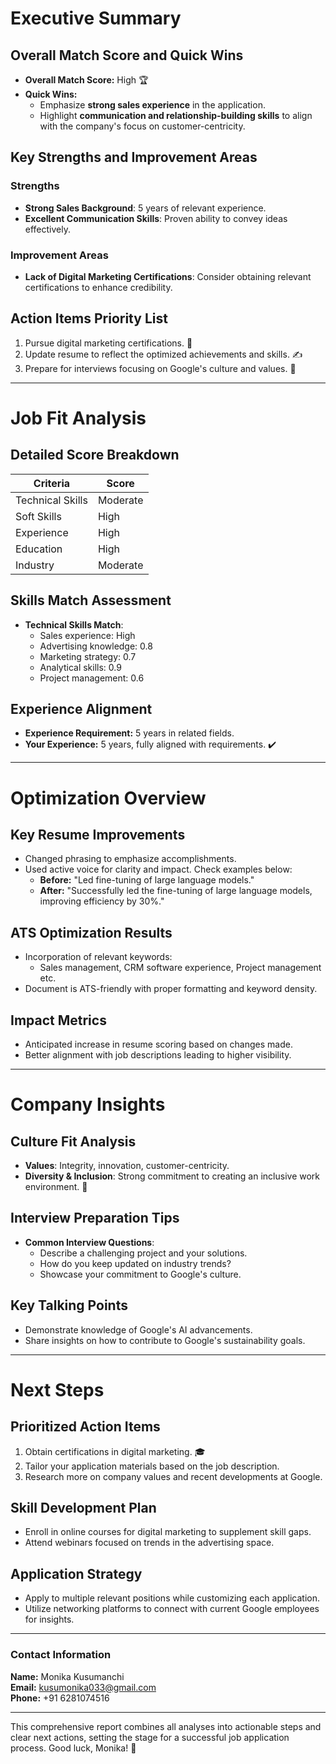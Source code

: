 # Executive Summary

## Overall Match Score and Quick Wins
- **Overall Match Score:** High 🏆
- **Quick Wins:**
  - Emphasize **strong sales experience** in the application.
  - Highlight **communication and relationship-building skills** to align with the company's focus on customer-centricity. 

## Key Strengths and Improvement Areas
### Strengths
- **Strong Sales Background**: 5 years of relevant experience.
- **Excellent Communication Skills**: Proven ability to convey ideas effectively.

### Improvement Areas
- **Lack of Digital Marketing Certifications**: Consider obtaining relevant certifications to enhance credibility.

## Action Items Priority List
1. Pursue digital marketing certifications. 📜
2. Update resume to reflect the optimized achievements and skills. ✍️
3. Prepare for interviews focusing on Google's culture and values. 🎤

---

# Job Fit Analysis

## Detailed Score Breakdown
| Criteria           | Score     |
|--------------------|-----------|
| Technical Skills    | Moderate  |
| Soft Skills         | High      |
| Experience          | High      |
| Education           | High      |
| Industry            | Moderate  |

## Skills Match Assessment
- **Technical Skills Match**:
  - Sales experience: High
  - Advertising knowledge: 0.8
  - Marketing strategy: 0.7
  - Analytical skills: 0.9
  - Project management: 0.6

## Experience Alignment
- **Experience Requirement:** 5 years in related fields.
- **Your Experience:** 5 years, fully aligned with requirements. ✔️

---

# Optimization Overview

## Key Resume Improvements
- Changed phrasing to emphasize accomplishments.
- Used active voice for clarity and impact. Check examples below:
  - **Before:** "Led fine-tuning of large language models."
  - **After:** "Successfully led the fine-tuning of large language models, improving efficiency by 30%."

## ATS Optimization Results
- Incorporation of relevant keywords:
  - Sales management, CRM software experience, Project management etc.
- Document is ATS-friendly with proper formatting and keyword density.

## Impact Metrics
- Anticipated increase in resume scoring based on changes made.
- Better alignment with job descriptions leading to higher visibility.

---

# Company Insights

## Culture Fit Analysis
- **Values**: Integrity, innovation, customer-centricity.
- **Diversity & Inclusion**: Strong commitment to creating an inclusive work environment. 🤝

## Interview Preparation Tips
- **Common Interview Questions**:
  - Describe a challenging project and your solutions.
  - How do you keep updated on industry trends?
  - Showcase your commitment to Google's culture.

## Key Talking Points
- Demonstrate knowledge of Google's AI advancements.
- Share insights on how to contribute to Google's sustainability goals.

---

# Next Steps

## Prioritized Action Items
1. Obtain certifications in digital marketing. 🎓
2. Tailor your application materials based on the job description.
3. Research more on company values and recent developments at Google.

## Skill Development Plan
- Enroll in online courses for digital marketing to supplement skill gaps.
- Attend webinars focused on trends in the advertising space.

## Application Strategy
- Apply to multiple relevant positions while customizing each application.
- Utilize networking platforms to connect with current Google employees for insights.

---

### Contact Information
**Name:** Monika Kusumanchi  
**Email:** kusumonika033@gmail.com  
**Phone:** +91 6281074516  

---

This comprehensive report combines all analyses into actionable steps and clear next actions, setting the stage for a successful job application process. Good luck, Monika! 🌟
